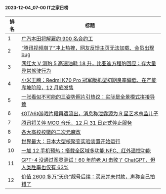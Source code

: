 #### 2023-12-04_07-00  IT之家日榜

| 排名 | 标题|
| --- | ---|
| 1 | [广汽本田将解雇约 900 名合约工](https://www.ithome.com/0/736/699.htm) |
| 2 | [“腾讯视频崩了”冲上热搜，网友反馈主页无法加载、会员出现 bug](https://www.ithome.com/0/736/748.htm) |
| 3 | [网红大 V 测豹 5 高速油耗 18 升，比亚迪方程豹回应：存大量异常驾驶行为](https://www.ithome.com/0/736/652.htm) |
| 4 | [小米王腾：Redmi K70 Pro 冠军版机型初期良率偏低、在产能爬坡阶段，12 月底发售](https://www.ithome.com/0/736/664.htm) |
| 5 | [一张看似不可能的三姿势照片引热议：实际是全景模式拼接导致](https://www.ithome.com/0/736/667.htm) |
| 6 | [《GTA6》游戏片段再遭流出，消息称泄露源为 R 星艺术总监儿子](https://www.ithome.com/0/736/682.htm) |
| 7 | [腾讯将关停 MOO 音乐，12 月 31 日正式停止服务](https://www.ithome.com/0/736/705.htm) |
| 8 | [各大高校校徽的二次元魔改](https://www.ithome.com/0/736/695.htm) |
| 9 | [世界最大：日本大型核聚变实验装置开始运行](https://www.ithome.com/0/736/659.htm) |
| 10 | [一加 12 手机预热：搭载全区域多功能 NFC、红外遥控功能](https://www.ithome.com/0/736/693.htm) |
| 11 | [GPT-4 没通过图灵测试！60 年前老 AI 击败了 ChatGPT，但人类胜率也仅有 63%](https://www.ithome.com/0/736/711.htm) |
| 12 | [价值 2600 多万“天价”靓号后续：买家并未付款，声称自己拍错了](https://www.ithome.com/0/736/757.htm) |
